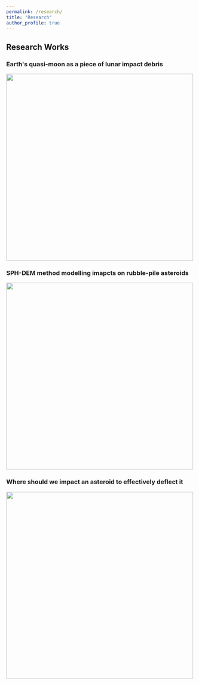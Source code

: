 ```yaml
---
permalink: /research/
title: "Research"
author_profile: true
---
```


## Research Works

### Earth's quasi-moon as a piece of lunar impact debris

<img src="https://jiaoyf-thu.github.io/images/fig3.png"  width="500">

### SPH-DEM method modelling imapcts on rubble-pile asteroids

<img src="https://jiaoyf-thu.github.io/images/fig2.png"  width="500">

### Where should we impact an asteroid to effectively deflect it

<img src="https://jiaoyf-thu.github.io/images/fig1.png"  width="500">
